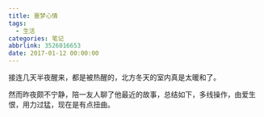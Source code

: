 ```yaml
---
title: 噩梦心情
tags:
  - 生活
categories: 笔记
abbrlink: 3526016653
date: 2017-01-12 00:00:00
---
```


接连几天半夜醒来，都是被热醒的，北方冬天的室内真是太暖和了。

然而昨夜颇不宁静，陪一友人聊了他最近的故事，总结如下，多线操作，由爱生恨，用力过猛，现在是有点扭曲。